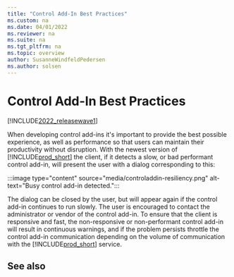 ```yaml
---
title: "Control Add-In Best Practices"
ms.custom: na
ms.date: 04/01/2022
ms.reviewer: na
ms.suite: na
ms.tgt_pltfrm: na
ms.topic: overview
author: SusanneWindfeldPedersen
ms.author: solsen
---
```


# Control Add-In Best Practices

[!INCLUDE[2022_releasewave1](../includes/2022_releasewave1.md)]

When developing control add-ins it's important to provide the best possible experience, as well as performance so that users can maintain their productivity without disruption. With the newest version of [!INCLUDE[prod_short](../includes/prod_short.md)] the client, if it detects a slow, or bad performant control add-in, will present the user with a dialog corresponding to this:

:::image type="content" source="media/controladdin-resiliency.png" alt-text="Busy control add-in detected.":::

The dialog can be closed by the user, but will appear again if the control add-in continues to run slowly. The user is encouraged to contact the administrator or vendor of the control add-in. To ensure that the client is responsive and fast, the non-responsive or non-performant control add-in will result in continuous warnings, and if the problem persists throttle the control add-in communication depending on the volume of communication with the [!INCLUDE[prod_short](../includes/prod_short.md)] service​.

## See also

<!-- []() link to app doc -->